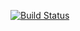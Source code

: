 [![Build Status](https://travis-ci.com/Squirrechka/repository.svg?branch=master)](https://travis-ci.com/Squirrelchka/repository)
